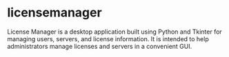 # licensemanager
License Manager is a desktop application built using Python and Tkinter for managing users, servers, and license information. It is intended to help administrators manage licenses and servers in a convenient GUI.
